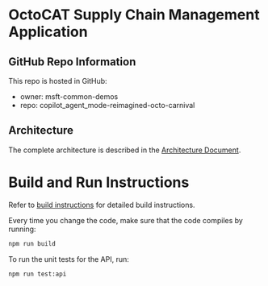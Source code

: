 # OctoCAT Supply Chain Management Application

## GitHub Repo Information

This repo is hosted in GitHub:
- owner: msft-common-demos
- repo: copilot_agent_mode-reimagined-octo-carnival

## Architecture

The complete architecture is described in the [Architecture Document](../docs/architecture.md).

# Build and Run Instructions

Refer to [build instructions](../docs/build.md) for detailed build instructions.

Every time you change the code, make sure that the code compiles by running:

```bash
npm run build
```

To run the unit tests for the API, run:

```bash
npm run test:api
```
